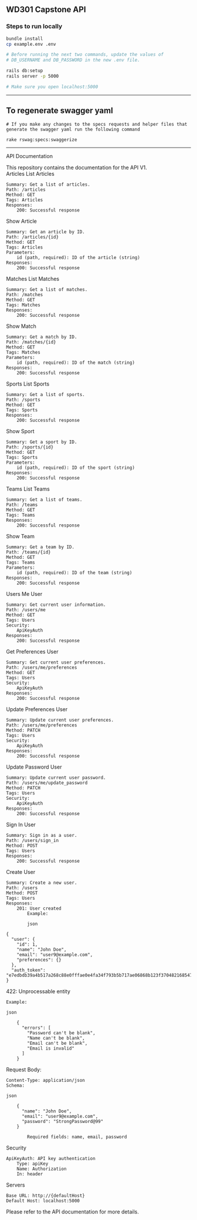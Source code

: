 ## WD301 Capstone API

### Steps to run locally

```sh
bundle install
cp example.env .env

# Before running the next two commands, update the values of
# DB_USERNAME and DB_PASSWORD in the new .env file.

rails db:setup
rails server -p 5000

# Make sure you open localhost:5000

```

---

## To regenerate swagger yaml

```sn
# If you make any changes to the specs requests and helper files that generate the swagger yaml run the following command

rake rswag:specs:swaggerize
```

---


API Documentation

This repository contains the documentation for the API V1. <br>
Articles
List Articles

    Summary: Get a list of articles.
    Path: /articles
    Method: GET
    Tags: Articles
    Responses:
        200: Successful response

Show Article

    Summary: Get an article by ID.
    Path: /articles/{id}
    Method: GET
    Tags: Articles
    Parameters:
        id (path, required): ID of the article (string)
    Responses:
        200: Successful response

Matches
List Matches

    Summary: Get a list of matches.
    Path: /matches
    Method: GET
    Tags: Matches
    Responses:
        200: Successful response

Show Match

    Summary: Get a match by ID.
    Path: /matches/{id}
    Method: GET
    Tags: Matches
    Parameters:
        id (path, required): ID of the match (string)
    Responses:
        200: Successful response

Sports
List Sports

    Summary: Get a list of sports.
    Path: /sports
    Method: GET
    Tags: Sports
    Responses:
        200: Successful response

Show Sport

    Summary: Get a sport by ID.
    Path: /sports/{id}
    Method: GET
    Tags: Sports
    Parameters:
        id (path, required): ID of the sport (string)
    Responses:
        200: Successful response

Teams
List Teams

    Summary: Get a list of teams.
    Path: /teams
    Method: GET
    Tags: Teams
    Responses:
        200: Successful response

Show Team

    Summary: Get a team by ID.
    Path: /teams/{id}
    Method: GET
    Tags: Teams
    Parameters:
        id (path, required): ID of the team (string)
    Responses:
        200: Successful response

Users
Me User

    Summary: Get current user information.
    Path: /users/me
    Method: GET
    Tags: Users
    Security:
        ApiKeyAuth
    Responses:
        200: Successful response

Get Preferences User

    Summary: Get current user preferences.
    Path: /users/me/preferences
    Method: GET
    Tags: Users
    Security:
        ApiKeyAuth
    Responses:
        200: Successful response

Update Preferences User

    Summary: Update current user preferences.
    Path: /users/me/preferences
    Method: PATCH
    Tags: Users
    Security:
        ApiKeyAuth
    Responses:
        200: Successful response

Update Password User

    Summary: Update current user password.
    Path: /users/me/update_password
    Method: PATCH
    Tags: Users
    Security:
        ApiKeyAuth
    Responses:
        200: Successful response

Sign In User

    Summary: Sign in as a user.
    Path: /users/sign_in
    Method: POST
    Tags: Users
    Responses:
        200: Successful response

Create User

    Summary: Create a new user.
    Path: /users
    Method: POST
    Tags: Users
    Responses:
        201: User created
            Example:

            json

    {
      "user": {
        "id": 1,
        "name": "John Doe",
        "email": "user9@example.com",
        "preferences": {}
      },
      "auth_token": "e7edbdb39a4b517a268c88e0fffae0e4fa34f793b5b717ae06868b123f3704821685478335"
    }

422: Unprocessable entity

    Example:

    json

        {
          "errors": [
            "Password can't be blank",
            "Name can't be blank",
            "Email can't be blank",
            "Email is invalid"
          ]
        }

Request Body:

    Content-Type: application/json
    Schema:

    json

        {
          "name": "John Doe",
          "email": "user9@example.com",
          "password": "StrongPassword@99"
        }

            Required fields: name, email, password

Security

    ApiKeyAuth: API key authentication
        Type: apiKey
        Name: Authorization
        In: header

Servers

    Base URL: http://{defaultHost}
    Default Host: localhost:5000

Please refer to the API documentation for more details.
